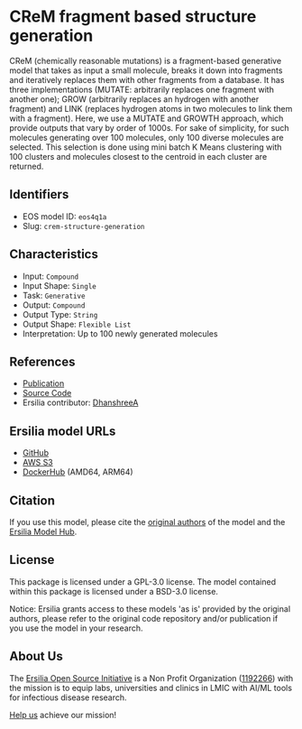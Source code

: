 # CReM fragment based structure generation

CReM (chemically reasonable mutations) is a fragment-based generative model that takes as input a small molecule, breaks it down into fragments and iteratively replaces them with other fragments from a database. It has three implementations (MUTATE: arbitrarily replaces one fragment with another one); GROW (arbitrarily replaces an hydrogen with another fragment) and LINK (replaces hydrogen atoms in two molecules to link them with a fragment). Here, we use a MUTATE and GROWTH approach, which provide outputs that vary by order of 1000s. For sake of simplicity, for such molecules generating over 100 molecules, only 100 diverse molecules are selected. This selection is done using mini batch K Means clustering with 100 clusters and molecules closest to the centroid in each cluster are returned.

## Identifiers

* EOS model ID: `eos4q1a`
* Slug: `crem-structure-generation`

## Characteristics

* Input: `Compound`
* Input Shape: `Single`
* Task: `Generative`
* Output: `Compound`
* Output Type: `String`
* Output Shape: `Flexible List`
* Interpretation: Up to 100 newly generated molecules

## References

* [Publication](https://jcheminf.biomedcentral.com/articles/10.1186/s13321-020-00431-w)
* [Source Code](https://github.com/DrrDom/crem)
* Ersilia contributor: [DhanshreeA](https://github.com/DhanshreeA)

## Ersilia model URLs
* [GitHub](https://github.com/ersilia-os/eos4q1a)
* [AWS S3](https://ersilia-models-zipped.s3.eu-central-1.amazonaws.com/eos4q1a.zip)
* [DockerHub](https://hub.docker.com/r/ersiliaos/eos4q1a) (AMD64, ARM64)

## Citation

If you use this model, please cite the [original authors](https://jcheminf.biomedcentral.com/articles/10.1186/s13321-020-00431-w) of the model and the [Ersilia Model Hub](https://github.com/ersilia-os/ersilia/blob/master/CITATION.cff).

## License

This package is licensed under a GPL-3.0 license. The model contained within this package is licensed under a BSD-3.0 license.

Notice: Ersilia grants access to these models 'as is' provided by the original authors, please refer to the original code repository and/or publication if you use the model in your research.

## About Us

The [Ersilia Open Source Initiative](https://ersilia.io) is a Non Profit Organization ([1192266](https://register-of-charities.charitycommission.gov.uk/charity-search/-/charity-details/5170657/full-print)) with the mission is to equip labs, universities and clinics in LMIC with AI/ML tools for infectious disease research.

[Help us](https://www.ersilia.io/donate) achieve our mission!